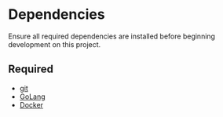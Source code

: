 # Dependencies

Ensure all required dependencies are installed before beginning development on this project.

## Required

- [git](https://github.com/git-guides/install-git)
- [GoLang](https://go.dev/doc/install)
- [Docker](https://www.docker.com/get-started/)
